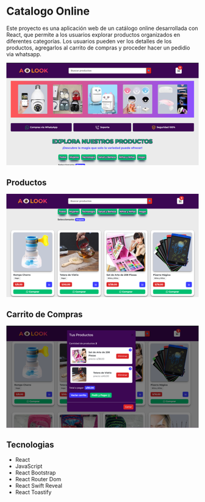 # Catalogo Online 
Este proyecto es una aplicación web de un catálogo online desarrollada con React, que permite a los usuarios explorar  productos organizados en diferentes categorías. Los usuarios pueden ver los detalles de los productos, agregarlos al carrito de compras y proceder hacer un pedidio via whatsapp.

![web app](https://github.com/sotoflore/Catalogo-Online-react-js/blob/main/public/web-app.png)

## Productos
![web app](https://github.com/sotoflore/Catalogo-Online-react-js/blob/main/public/web-app-component.png)

## Carrito de Compras
![web app](https://github.com/sotoflore/Catalogo-Online-react-js/blob/main/public/web-cart.png)

## Tecnologias
- React
- JavaScript
- React Bootstrap
- React Router Dom
- React Swift Reveal
- React Toastify
